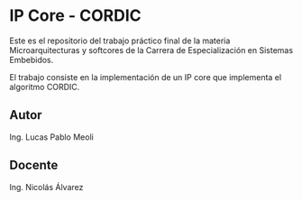 # IP Core - CORDIC
Este es el repositorio del trabajo práctico final de la materia Microarquitecturas y softcores de la Carrera de Especialización en Sistemas Embebidos.

El trabajo consiste en la implementación de un IP core que implementa el algoritmo CORDIC.

## Autor

Ing. Lucas Pablo Meoli

## Docente

Ing. Nicolás Álvarez